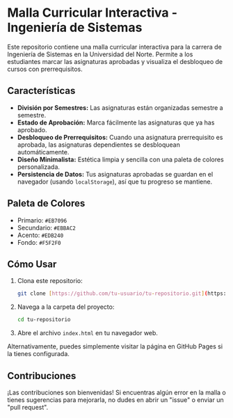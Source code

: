 # Malla Curricular Interactiva - Ingeniería de Sistemas

Este repositorio contiene una malla curricular interactiva para la carrera de Ingeniería de Sistemas en la Universidad del Norte. Permite a los estudiantes marcar las asignaturas aprobadas y visualiza el desbloqueo de cursos con prerrequisitos.

## Características

* **División por Semestres:** Las asignaturas están organizadas semestre a semestre.
* **Estado de Aprobación:** Marca fácilmente las asignaturas que ya has aprobado.
* **Desbloqueo de Prerrequisitos:** Cuando una asignatura prerrequisito es aprobada, las asignaturas dependientes se desbloquean automáticamente.
* **Diseño Minimalista:** Estética limpia y sencilla con una paleta de colores personalizada.
* **Persistencia de Datos:** Tus asignaturas aprobadas se guardan en el navegador (usando `localStorage`), así que tu progreso se mantiene.

## Paleta de Colores

* Primario: `#EB7096`
* Secundario: `#EBBAC2`
* Acento: `#EDB240`
* Fondo: `#F5F2F0`

## Cómo Usar

1.  Clona este repositorio:
    ```bash
    git clone [https://github.com/tu-usuario/tu-repositorio.git](https://github.com/tu-usuario/tu-repositorio.git)
    ```
2.  Navega a la carpeta del proyecto:
    ```bash
    cd tu-repositorio
    ```
3.  Abre el archivo `index.html` en tu navegador web.

Alternativamente, puedes simplemente visitar la página en GitHub Pages si la tienes configurada.

## Contribuciones

¡Las contribuciones son bienvenidas! Si encuentras algún error en la malla o tienes sugerencias para mejorarla, no dudes en abrir un "issue" o enviar un "pull request".
